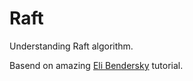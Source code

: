# Raft

Understanding Raft algorithm.

Basend on amazing [Eli Bendersky](https://eli.thegreenplace.net/2020/implementing-raft-part-0-introduction/) tutorial.
